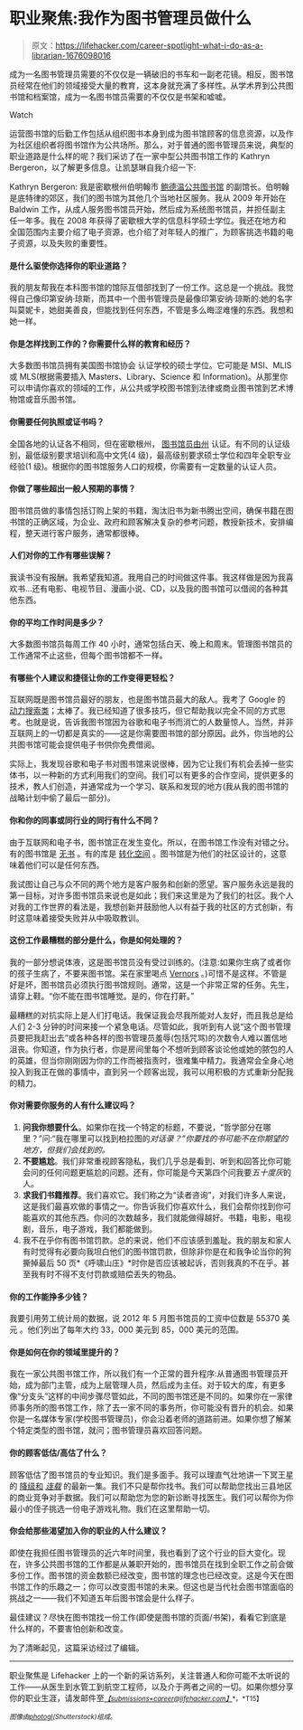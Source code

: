 # 职业聚焦:我作为图书管理员做什么

> 原文：<https://lifehacker.com/career-spotlight-what-i-do-as-a-librarian-1676098016>

成为一名图书管理员需要的不仅仅是一辆破旧的书车和一副老花镜。相反，图书馆员经常在他们的领域接受大量的教育，这本身就充满了多样性。从学术界到公共图书馆和档案馆，成为一名图书馆员需要的不仅仅是书架和嘘嘘。

Watch

运营图书馆的后勤工作包括从组织图书本身到成为图书馆顾客的信息资源，以及作为社区组织者将图书馆作为公共场所。那么，对于普通的图书管理员来说，典型的职业道路是什么样的呢？我们采访了在一家中型公共图书馆工作的 Kathryn Bergeron，以了解更多信息。让凯瑟琳自我介绍一下:

Kathryn Bergeron: 我是密歇根州伯明翰市 [鲍德温公共图书馆](http://www.baldwinlib.org/) 的副馆长。伯明翰是底特律的郊区，我们的图书馆为其他几个当地社区服务。我从 2009 年开始在 Baldwin 工作，从成人服务图书馆员开始，然后成为系统图书馆员，并担任副主任一年多。我在 2008 年获得了密歇根大学的信息科学硕士学位。我还在地方和全国范围内主要介绍了电子资源，也介绍了对年轻人的推广，为顾客挑选书籍的电子资源，以及失败的重要性。

#### 是什么驱使你选择你的职业道路？

我的朋友帮我在本科图书馆的馆际互借部找到了一份工作。这总是一个挑战。我觉得自己像印第安纳·琼斯，而其中一个图书管理员是最像印第安纳·琼斯的:她的名字叫莫妮卡，她甜美善良，但能找到任何东西，不管是多么晦涩难懂的东西。我想和她一样。

#### 你是怎样找到工作的？你需要什么样的教育和经历？

大多数图书馆员拥有美国图书馆协会 认证学校的硕士学位。它可能是 MSI、MLIS 或 MLS(根据需要插入 Masters、Library、Science 和 Information)。从那里你可以申请你喜欢的领域的工作，从公共或学校图书馆到法律或商业图书馆到艺术博物馆或音乐图书馆。

#### 你需要任何执照或证书吗？

全国各地的认证各不相同，但在密歇根州， [图书馆员由州](https://www.michigan.gov/libraryofmichigan/0,2351,7-160-18668_18685-226645--,00.html) 认证。有不同的认证级别，最低级别要求培训和高中文凭(4 级)，最高级别要求硕士学位和四年全职专业经验(1 级)。根据你的图书馆服务人口的规模，你需要有一定数量的认证人员。

#### 你做了哪些超出一般人预期的事情？

图书馆员做的事情包括订购上架的书籍，淘汰旧书为新书腾出空间，确保书籍在图书馆的正确区域，为企业、政府和顾客解决复杂的参考问题，教授新技术，安排编程，整天进行客户服务，通常都很棒。

#### 人们对你的工作有哪些误解？

我读书没有报酬。我希望我知道。我用自己的时间做这件事。我这样做是因为我喜欢书…还有电影、电视节目、漫画小说、CD，以及我的图书馆可以借阅的各种其他东西。

#### 你的平均工作时间是多少？

大多数图书馆员每周工作 40 小时，通常包括白天、晚上和周末。管理图书馆员的工作通常不止这些，但每个图书馆都不一样。

#### 有哪些个人建议和捷径让你的工作变得更轻松？

互联网既是图书馆员最好的朋友，也是图书馆员最大的敌人。我考了 Google 的 [动力搜索类](http://www.google.com/insidesearch/landing/powersearching.html)；太棒了。我已经知道了很多技巧，但它帮助我以完全不同的方式思考。也就是说，告诉我图书馆因为谷歌和电子书而消亡的人数量惊人。当然，并非互联网上的一切都是真实的——这是你需要图书馆的部分原因。此外，你当地的公共图书馆可能会提供电子书供你免费借阅。

实际上，我发现谷歌和电子书对图书馆来说很棒，因为它让我们有机会丢掉一些实体书，以一种新的方式利用我们的空间。我们可以有更多的合作空间，提供更多的技术，教人们创造，并通常成为一个学习、联系和发现的地方(我从我的图书馆的战略计划中偷了最后一部分)。

#### 你和你的同事或同行业的同行有什么不同？

由于互联网和电子书，图书馆正在发生变化。所以，在图书馆工作没有对错之分。有的图书馆是 [无书](http://www.latimes.com/books/jacketcopy/la-et-jc-florida-polytechnic-opens-with-bookless-library-20140820-story.html) 。有的库是 [转化空间](http://chattlibrary.org/4th-floor) 。图书馆是为他们的社区设计的，这意味着他们可以是任何东西。

我试图让自己与众不同的两个地方是客户服务和创新的愿望。客户服务永远是我的第一目标，对许多图书馆员来说也是如此；我们来这里是为了我们的社区。我个人对我的工作世界的看法是，我想创新并鼓励他人以有益于我的社区的方式创新，有时这意味着接受失败并从中吸取教训。

#### 这份工作最糟糕的部分是什么，你是如何处理的？

我的一部分想说体液，这是图书馆员没有受过训练的。(注意:如果你生病了或者你的孩子生病了，不要来图书馆。呆在家里喝点 [Vernors](http://www.drpeppersnapplegroup.com/brands/vernors/) 。)可惜不是这样。不管是好是坏，图书馆员必须执行图书馆规则。通常，这是一个非常正常的任务。先生，请穿上鞋。“你不能在图书馆睡觉。是的，你在打鼾。”

最糟糕的对抗实际上是人们打电话。我保证我会尽我所能对人友好，而且我总是给人们 2-3 分钟的时间来接一个紧急电话。尽管如此，我听到有人说“这个图书管理员要把我赶出去”或各种各样的图书管理员羞辱(包括咒骂)的次数令人难以置信地沮丧。你知道，作为执行者，你是房间里每个不想听到顾客谈论他或她的脓包的人的英雄，但当你刚刚因为你的工作而被指责时，很难集中精力。我通常会全身心地投入到我正在做的事情中，直到另一个顾客出现，我可以用积极的方式重新分配我的精力。

#### 你对需要你服务的人有什么建议吗？

1.  **问我你想要什么**。如果你在找一个特定的标题，不要说，“哲学部分在哪里？”问:“我在哪里可以找到柏拉图的*对话录？”你要找的书可能不在你期望的地方，但我们会找到的。*
2.  **不要尴尬**。我们非常重视顾客隐私，我们几乎总是看到、听到和回答比你可能会问的任何问题更尴尬的问题。还有，你可能是今天第四个问我要*五十度灰*的人。
3.  **求我们书籍推荐**。我们喜欢它。我们称之为“读者咨询”，对我们许多人来说，这是我们最喜欢做的事情之一。你告诉我们你喜欢什么，我们会帮你找到你可能喜欢的其他东西。你问的次数越多，我们就能做得越好。书籍，电影，电视剧，音乐，电子游戏，我们都能做到。
4.  我不在乎你有图书馆罚款。总的来说，他们不应该感到羞耻。我的朋友和家人有时觉得有必要向我坦白他们的图书馆罚款，但除非你是在和我争论当你的狗撕掉最后 50 页*《呼啸山庄》*时你是否应该被起诉，否则我真的不在乎。甚至我有时不得不支付罚款或赔偿丢失的物品。

#### 你的工作能挣多少钱？

我要引用劳工统计局的数据，说 2012 年 5 月图书馆员的工资中位数是 55370 美元 。他们列出了每年大约 33，000 美元到 85，000 美元的范围。

#### 你是如何在你的领域里提升的？

我在一家公共图书馆工作，所以我们有一个正常的晋升程序:从普通图书管理员开始，成为部门主管，成为上层管理人员，然后成为主任。对于较大的库，有更多像“分支头”这样的中间步骤尽管如此，不同的图书馆还是不同的。如果你在一家律师事务所的图书馆工作，除了去一家不同的事务所，你可能没有晋升的机会。如果你是一名媒体专家(学校图书管理员)，你会沿着老师的道路前进。如果你想了解某个特定类型的图书馆，就问；图书管理员喜欢回答问题。

#### 你的顾客低估/高估了什么？

顾客低估了图书馆员的专业知识。我们是多面手。我可以理直气壮地讲一下冥王星 的 [降级和](http://www.space.com/2791-pluto-demoted-longer-planet-highly-controversial-definition.html) [*连载*](http://serialpodcast.org/) 的最新一集。我们不只是帮你找书。我们可以帮助您找出三县地区的商业竞争对手数据。我们可以帮助您为您的新诊断寻找医生。我们可以帮你为你最小的侄子挑选一份电子游戏礼物。我们在这里帮助一切。

#### 你会给那些渴望加入你的职业的人什么建议？

即使在我担任图书管理员的近六年时间里，我也看到了这个行业的巨大变化。现在，许多公共图书馆的工作都是从兼职开始的，图书馆员在找到全职工作之前会做多份工作。图书馆的资金数额已经改变，图书馆的理念也已经改变。这是今天在图书馆工作的乐趣之一；你可以改变图书馆的未来。但这也是当代社会图书馆面临的挑战之一——我们不知道五年后图书馆会是什么样子。

最佳建议？尽快在图书馆找一份工作(即使是图书馆的页面/书架)，看看它到底是什么样的，不要害怕创新和改变。

为了清晰起见，这篇采访经过了编辑。

* * *

职业聚焦是 Lifehacker 上的一个新的采访系列，关注普通人和你可能不太听说的工作——从医生到水管工到航空工程师，以及介于两者之间的一切。如果你想分享你的职业生涯，请发邮件至[<small>*【submissions+career@lifehacker.com】*</small>](mailto:submissions+career@lifehacker.com)<small>*。*T15】</small>

<small>*图像由*</small>[<small>*photogl*</small>](http://www.shutterstock.com/pic.mhtml?id=83045623&src=id)<small>*(Shutterstock)组成。*</small>